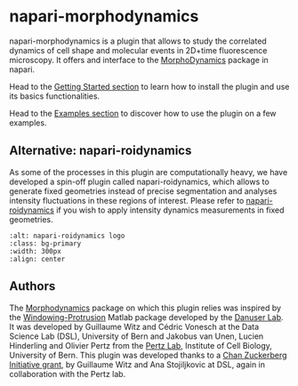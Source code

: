 # napari-morphodynamics

napari-morphodynamics is a plugin that allows to study the correlated dynamics of cell shape and molecular events in 2D+time fluorescence microscopy. It offers and interface to the [MorphoDynamics](https://github.com/guiwitz/MorphoDynamics) package in napari.

Head to the [Getting Started section](https://guiwitz.github.io/napari-morphodynamics/book/Description.html) to learn how to install the plugin and use its basics functionalities.

Head to the [Examples section](https://guiwitz.github.io/napari-morphodynamics/book/Synthetic.html) to discover how to use the plugin on a few examples.

## Alternative: napari-roidynamics

As some of the processes in this plugin are computationally heavy, we have developed a spin-off plugin called napari-roidynamics, which allows to generate fixed geometries instead of precise segmentation and analyses intensity fluctuations in these regions of interest. Please refer to [napari-roidynamics](https://stojiljkovicvetana.github.io/napari-roidynamics/README.html) if you wish to apply intensity dynamics measurements in fixed geometries.

```{image} images/napari-roidynamics_logo.png
:alt: napari-roidynamics logo
:class: bg-primary
:width: 300px
:align: center
```

## Authors

The [Morphodynamics](https://github.com/guiwitz/MorphoDynamics) package on which this plugin relies was inspired by the [Windowing-Protrusion](https://github.com/DanuserLab/Windowing-Protrusion) Matlab package developed by the [Danuser Lab](https://www.danuserlab-utsw.org/). It was developed by Guillaume Witz and Cédric Vonesch at the Data Science Lab (DSL), University of Bern and Jakobus van Unen, Lucien Hinderling and Olivier Pertz from the [Pertz Lab](https://www.pertzlab.net/), Institute of Cell Biology, University of Bern. This plugin was developed thanks to a [Chan Zuckerberg Initiative grant](https://chanzuckerberg.com/science/programs-resources/imaging/napari/napari-morphodynamics-a-plugin-to-quantify-cellular-dynamics/), by Guillaume Witz and Ana Stojiljkovic at DSL, again in collaboration with the Pertz lab.
